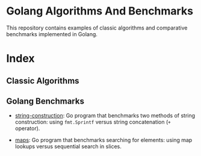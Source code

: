 # Golang Algorithms And Benchmarks

 This repository contains examples of classic algorithms and comparative benchmarks implemented in Golang.

 # Index

 ## Classic Algorithms

 ## Golang Benchmarks

- [string-construction](./code/golang/string-construction/): Go program that benchmarks two methods of string construction: using `fmt.Sprintf` versus string concatenation (`+` operator).

- [maps](./code/golang/maps/): Go program that benchmarks searching for elements: using map lookups versus sequential search in slices.

